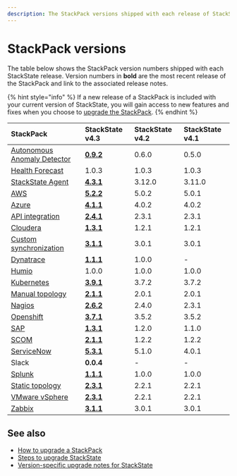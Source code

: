 ```yaml
---
description: The StackPack versions shipped with each release of StackState.
---
```


# StackPack versions

The table below shows the StackPack version numbers shipped with each StackState release. Version numbers in **bold** are the most recent release of the StackPack and link to the associated release notes.

{% hint style="info" %}
If a new release of a StackPack is included with your current version of StackState, you will gain access to new features and fixes when you choose to [upgrade the StackPack](../../stackpacks/about-stackpacks.md#upgrade-a-stackpack).
{% endhint %}

| StackPack | StackState v4.3 | StackState v4.2 | StackState v4.1 |
| :--- | :--- | :--- | :--- |
| [Autonomous Anomaly Detector](../../stackpacks/add-ons/aad.md) | [**0.9.2**](../../stackpacks/add-ons/aad.md#release-notes) | 0.6.0 | 0.5.0 |
| [Health Forecast](../../stackpacks/add-ons/health-forecast.md) | 1.0.3 | 1.0.3 | 1.0.3 |
| [StackState Agent](../../stackpacks/integrations/agent.md) | [**4.3.1**](../../stackpacks/integrations/agent.md#release-notes) | 3.12.0 | 3.11.0 |
| [AWS](../../stackpacks/integrations/aws.md) | [**5.2.2**](../../stackpacks/integrations/aws.md#release-notes) | 5.0.2 | 5.0.1 |
| [Azure](../../stackpacks/integrations/azure.md) | [**4.1.1**](../../stackpacks/integrations/azure.md#release-notes) | 4.0.2 | 4.0.2 |
| [API integration](../../stackpacks/integrations/api-integration.md) | [**2.4.1**](../../stackpacks/integrations/api-integration.md#release-notes) | 2.3.1 | 2.3.1 |
| [Cloudera](../../stackpacks/integrations/cloudera.md) | [**1.3.1**](../../stackpacks/integrations/cloudera.md#release-notes) | 1.2.1 | 1.2.1 |
| [Custom synchronization](../../stackpacks/integrations/customsync.md) | [**3.1.1**](https://github.com/StackVista/stackpack-autosync/blob/master/RELEASE.md) | 3.0.1 | 3.0.1 |
| [Dynatrace](../../stackpacks/integrations/dynatrace.md) | [**1.1.1**](../../stackpacks/integrations/dynatrace.md#release-notes) | 1.0.0 | - |
| [Humio](../../stackpacks/integrations/humio.md) | 1.0.0 | 1.0.0 | 1.0.0 |
| [Kubernetes](../../stackpacks/integrations/kubernetes.md) | [**3.9.1**](../../stackpacks/integrations/kubernetes.md#release-notes) | 3.7.2 | 3.7.2 |
| [Manual topology](../../stackpacks/integrations/manualtopo.md) | [**2.1.1**](../../stackpacks/integrations/manualtopo.md#release-notes) | 2.0.1 | 2.0.1 |
| [Nagios](../../stackpacks/integrations/nagios.md) | [**2.6.2**](../../stackpacks/integrations/nagios.md#release-notes) | 2.4.0 | 2.3.1 |
| [Openshift](../../stackpacks/integrations/openshift.md) | [**3.7.1**](../../stackpacks/integrations/openshift.md#release-notes) | 3.5.2 | 3.5.2 |
| [SAP](../../stackpacks/integrations/sap.md) | [**1.3.1**](https://github.com/StackVista/stackpack-sap/blob/master/src/main/stackpack/resources/RELEASE.md) | 1.2.0 | 1.1.0 |
| [SCOM](../../stackpacks/integrations/scom.md) | [**2.1.1**](../../stackpacks/integrations/scom.md#release-notes) | 1.2.2 | 1.2.2 |
| [ServiceNow](../../stackpacks/integrations/servicenow.md) | [**5.3.1**](../../stackpacks/integrations/servicenow.md#release-notes) | 5.1.0 | 4.0.1 |
| Slack | **0.0.4** | - | - |
| [Splunk](/stackpacks/integrations/splunk/splunk_stackpack.md) | [**1.1.1**](https://github.com/StackVista/stackpack-splunk/blob/master/RELEASE.md) | 1.0.0 | 1.0.0 |
| [Static topology](../../stackpacks/integrations/static_topology.md) | [**2.3.1**](../../stackpacks/integrations/static_topology.md#release-notes) | 2.2.1 | 2.2.1 |
| [VMware vSphere](../../stackpacks/integrations/vsphere.md) | [**2.3.1**](../../stackpacks/integrations/vsphere.md#release-notes) | 2.2.1 | 2.2.1 |
| [Zabbix](../../stackpacks/integrations/zabbix.md) | [**3.1.1**](../../stackpacks/integrations/zabbix.md#release-notes) | 3.0.1 | 3.0.1 |

## See also

* [How to upgrade a StackPack](../../stackpacks/about-stackpacks.md#upgrade-a-stackpack)
* [Steps to upgrade StackState](steps-to-upgrade.md)
* [Version-specific upgrade notes for StackState](version-specific-upgrade-instructions.md)

